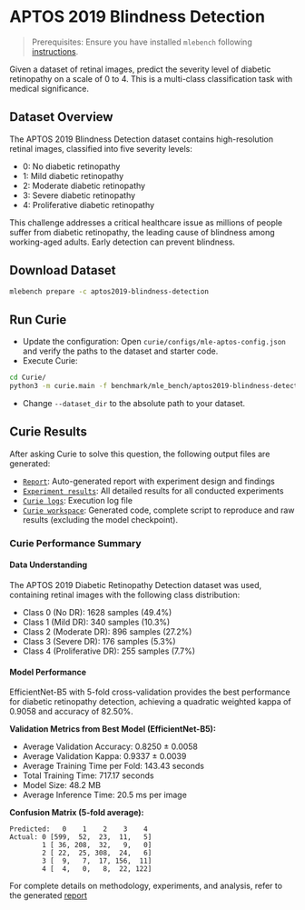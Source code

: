 # APTOS 2019 Blindness Detection
> Prerequisites: Ensure you have installed `mlebench` following [instructions](../README.md).

Given a dataset of retinal images, predict the severity level of diabetic retinopathy on a scale of 0 to 4. This is a multi-class classification task with medical significance.

## Dataset Overview

The APTOS 2019 Blindness Detection dataset contains high-resolution retinal images, classified into five severity levels:
- 0: No diabetic retinopathy
- 1: Mild diabetic retinopathy
- 2: Moderate diabetic retinopathy
- 3: Severe diabetic retinopathy
- 4: Proliferative diabetic retinopathy

This challenge addresses a critical healthcare issue as millions of people suffer from diabetic retinopathy, the leading cause of blindness among working-aged adults. Early detection can prevent blindness.

## Download Dataset

```bash
mlebench prepare -c aptos2019-blindness-detection
```

## Run Curie
- Update the configuration: Open `curie/configs/mle-aptos-config.json` and verify the paths to the dataset and starter code.
- Execute Curie:
```bash
cd Curie/
python3 -m curie.main -f benchmark/mle_bench/aptos2019-blindness-detection/aptos2019-blindness-detection.txt --task_config curie/configs/mle_config.json --dataset_dir /home/amberljc/.cache/mle-bench/data/aptos2019-blindness-detection/prepared/public 
```
- Change `--dataset_dir` to the absolute path to your dataset. 

## Curie Results

After asking Curie to solve this question, the following output files are generated:
- [`Report`](question_20250517013357_iter1.md): Auto-generated report with experiment design and findings  
- [`Experiment results`](question_20250517013357_iter1_all_results.txt): All detailed results for all conducted experiments
- [`Curie logs`](question_20250517013357_iter1.log): Execution log file  
- [`Curie workspace`](https://github.com/Just-Curieous/Curie-Use-Cases/tree/main/machine_learning/q4-aptos2019-blindness-detection): Generated code, complete script to reproduce and raw results (excluding the model checkpoint).

### Curie Performance Summary
#### Data Understanding

The APTOS 2019 Diabetic Retinopathy Detection dataset was used, containing retinal images with the following class distribution:

- Class 0 (No DR): 1628 samples (49.4%)
- Class 1 (Mild DR): 340 samples (10.3%)
- Class 2 (Moderate DR): 896 samples (27.2%)
- Class 3 (Severe DR): 176 samples (5.3%)
- Class 4 (Proliferative DR): 255 samples (7.7%)

#### Model Performance 
EfficientNet-B5 with 5-fold cross-validation provides the best performance for diabetic retinopathy detection, achieving a quadratic weighted kappa of 0.9058 and accuracy of 82.50%.

**Validation Metrics from Best Model (EfficientNet-B5):**
- Average Validation Accuracy: 0.8250 ± 0.0058
- Average Validation Kappa: 0.9337 ± 0.0039
- Average Training Time per Fold: 143.43 seconds
- Total Training Time: 717.17 seconds
- Model Size: 48.2 MB
- Average Inference Time: 20.5 ms per image

**Confusion Matrix (5-fold average):**
```
Predicted:   0    1    2    3    4   
Actual: 0 [599,  52,  23,  11,   5]
        1 [ 36, 208,  32,   9,   0]
        2 [ 22,  25, 308,  24,   6]
        3 [  9,   7,  17, 156,  11]
        4 [  4,   0,   8,  22, 122]
```
For complete details on methodology, experiments, and analysis, refer to the generated [report](./question_20250517013357_iter1.md)